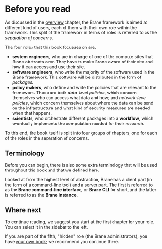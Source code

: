 # Before you read
As discussed in the [overview](./overview.md) chapter, the Brane framework is aimed at different kind of users, each of them with their own role within the framework. This split of the framework in terms of roles is referred to as the _separation of concerns_.

The four roles that this book focusses on are:
- **system engineers**, who are in charge of one of the compute sites that Brane abstracts over. They have to make Brane aware of their site and how it can access and use their site.
- **software engineers**, who write the majority of the software used in the Brane framework. This software will be distributed in the form of _packages_.
- **policy makers**, who define and write the policies that are relevant to the framework. These are both _data-level policies_, which concern themselves who can access what data and how; and _network-level policies_, which concern themselves about where the data can be send on the infrastructure and what kind of security measures are needed when that happens.
- **scientists**, who orchestrate different packages into a **workflow**, which eventually implements the computation needed for their research.

To this end, the book itself is split into four groups of chapters, one for each of the roles in the separation of concerns.


## Terminology
Before you can begin, there is also some extra terminology that will be used throughout this book and that we defined here.

Looked at from the highest level of abstraction, Brane has a client part (in the form of a command-line tool) and a server part. The first is referred to as the **Brane command-line interface**, or **Brane CLI** for short, and the latter is referred to as the **Brane instance**.


## Where next
To continue reading, we suggest you start at the first chapter for your role. You can select it in the sidebar to the left.

If you are part of the fifth, "hidden" role (the Brane administrators), you have [your own book](https://wiki.enablingpersonalizedinterventions.nl/admins); we recommend you continue there.
